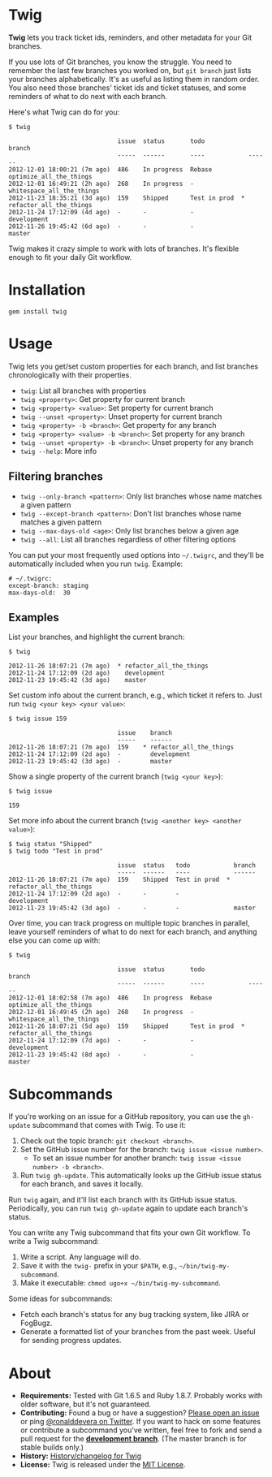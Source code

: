 Twig
====

**Twig** lets you track ticket ids, reminders, and other metadata for your Git
branches.

If you use lots of Git branches, you know the struggle. You need to remember the
last few branches you worked on, but `git branch` just lists your branches
alphabetically. It's as useful as listing them in random order. You also need
those branches' ticket ids and ticket statuses, and some reminders of what to do
next with each branch.

Here's what Twig can do for you:

    $ twig

                                  issue  status       todo            branch
                                  -----  ------       ----            ------
    2012-12-01 18:00:21 (7m ago)  486    In progress  Rebase          optimize_all_the_things
    2012-12-01 16:49:21 (2h ago)  268    In progress  -               whitespace_all_the_things
    2012-11-23 18:35:21 (3d ago)  159    Shipped      Test in prod  * refactor_all_the_things
    2012-11-24 17:12:09 (4d ago)  -      -            -               development
    2012-11-26 19:45:42 (6d ago)  -      -            -               master

Twig makes it crazy simple to work with lots of branches. It's flexible enough
to fit your daily Git workflow.


Installation
============

    gem install twig


Usage
=====

Twig lets you get/set custom properties for each branch, and list branches
chronologically with their properties.

* `twig`:                                List all branches with properties
* `twig <property>`:                     Get property for current branch
* `twig <property> <value>`:             Set property for current branch
* `twig --unset <property>`:             Unset property for current branch
* `twig <property> -b <branch>`:         Get property for any branch
* `twig <property> <value> -b <branch>`: Set property for any branch
* `twig --unset <property> -b <branch>`: Unset property for any branch
* `twig --help`:                         More info


Filtering branches
------------------

* `twig --only-branch <pattern>`:
  Only list branches whose name matches a given pattern
* `twig --except-branch <pattern>`:
  Don't list branches whose name matches a given pattern
* `twig --max-days-old <age>`:
  Only list branches below a given age
* `twig --all`:
  List all branches regardless of other filtering options

You can put your most frequently used options into `~/.twigrc`, and they'll be
automatically included when you run `twig`. Example:

    # ~/.twigrc:
    except-branch: staging
    max-days-old:  30


Examples
--------

List your branches, and highlight the current branch:

    $ twig

    2012-11-26 18:07:21 (7m ago)  * refactor_all_the_things
    2012-11-24 17:12:09 (2d ago)    development
    2012-11-23 19:45:42 (3d ago)    master

Set custom info about the current branch, e.g., which ticket it refers to. Just
run `twig <your key> <your value>`:

    $ twig issue 159

                                  issue    branch
                                  -----    ------
    2012-11-26 18:07:21 (7m ago)  159    * refactor_all_the_things
    2012-11-24 17:12:09 (2d ago)  -        development
    2012-11-23 19:45:42 (3d ago)  -        master

Show a single property of the current branch (`twig <your key>`):

    $ twig issue

    159

Set more info about the current branch (`twig <another key> <another value>`):

    $ twig status "Shipped"
    $ twig todo "Test in prod"

                                  issue  status   todo            branch
                                  -----  ------   ----            ------
    2012-11-26 18:07:21 (7m ago)  159    Shipped  Test in prod  * refactor_all_the_things
    2012-11-24 17:12:09 (2d ago)  -      -        -               development
    2012-11-23 19:45:42 (3d ago)  -      -        -               master

Over time, you can track progress on multiple topic branches in parallel, leave
yourself reminders of what to do next for each branch, and anything else you can
come up with:

    $ twig

                                  issue  status       todo            branch
                                  -----  ------       ----            ------
    2012-12-01 18:02:58 (7m ago)  486    In progress  Rebase          optimize_all_the_things
    2012-12-01 16:49:45 (2h ago)  268    In progress  -               whitespace_all_the_things
    2012-11-26 18:07:21 (5d ago)  159    Shipped      Test in prod  * refactor_all_the_things
    2012-11-24 17:12:09 (7d ago)  -      -            -               development
    2012-11-23 19:45:42 (8d ago)  -      -            -               master


Subcommands
===========

If you're working on an issue for a GitHub repository, you can use the
`gh-update` subcommand that comes with Twig. To use it:

1.  Check out the topic branch: `git checkout <branch>`.
2.  Set the GitHub issue number for the branch: `twig issue <issue number>`.
    * To set an issue number for another branch:
      `twig issue <issue number> -b <branch>`.
3.  Run `twig gh-update`. This automatically looks up the GitHub issue status
    for each branch, and saves it locally.

Run `twig` again, and it'll list each branch with its GitHub issue status.
Periodically, you can run `twig gh-update` again to update each branch's status.

You can write any Twig subcommand that fits your own Git workflow. To write a
Twig subcommand:

1.  Write a script. Any language will do.
2.  Save it with the `twig-` prefix in your `$PATH`,
    e.g., `~/bin/twig-my-subcommand`.
3.  Make it executable: `chmod ugo+x ~/bin/twig-my-subcommand`.

Some ideas for subcommands:

* Fetch each branch's status for any bug tracking system, like JIRA or FogBugz.
* Generate a formatted list of your branches from the past week. Useful for
  sending progress updates.


About
=====

- **Requirements:** Tested with Git 1.6.5 and Ruby 1.8.7. Probably works with
  older software, but it's not guaranteed.
- **Contributing:** Found a bug or have a suggestion? [Please open an
  issue][issues] or ping [@ronalddevera on Twitter][twitter]. If you want to
  hack on some features or contribute a subcommand you've written, feel free to
  fork and send a pull request for the **[development branch][dev branch]**.
  (The master branch is for stable builds only.)
- **History:** [History/changelog for Twig][history]
- **License:** Twig is released under the [MIT License][license].

[issues]:     https://github.com/rondevera/twig/issues
[twitter]:    https://twitter.com/ronalddevera
[dev branch]: https://github.com/rondevera/twig/commits/development
[history]:    https://github.com/rondevera/twig/blob/master/HISTORY.md
[license]:    https://github.com/rondevera/twig/blob/master/LICENSE.md
